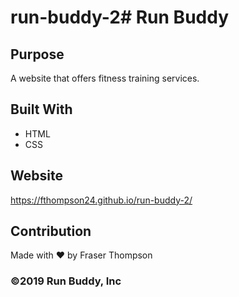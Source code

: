 # run-buddy-2# Run Buddy

## Purpose
A website that offers fitness training services.

## Built With
* HTML
* CSS

## Website
https://fthompson24.github.io/run-buddy-2/

## Contribution
Made with ❤️ by Fraser Thompson

### ©️2019 Run Buddy, Inc 
